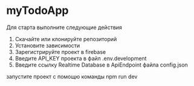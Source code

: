 # myTodoApp

Для старта выполните следующие действия

1. Скачайте или клонируйте репозиторий
2. Установите зависимости
3. Зарегистрируйте проект в firebase
4. Введите API_KEY проекта в файл .env.development
5. Введите ссылку Realtime Database в ApiEndpoint файла config.json

запустите проект с помощю команды npm run dev
